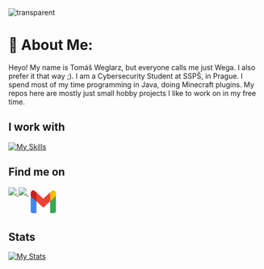 ![transparent](https://capsule-render.vercel.app/api?type=transparent&fontColor=cf9904&text=Wega&height=200&fontSize=60&desc=Programmer%20and%20Sysadmin&descAlignY=70&animation=fadeIn)

# 💫 About Me:
Heyo! My name is Tomáš Weglarz, but everyone calls me just Wega. I also prefer it that way ;). I am a Cybersecurity Student at SSPŠ, in Prague. I spend most of my time programming in Java, doing Minecraft plugins. My repos here are mostly just small hobby projects I like to work on in my free time. 

## I work with
[![My Skills](https://skillicons.dev/icons?i=bash,cs,cloudflare,docker,git,github,gradle,java,linux,maven,mysql,rabbitmq,redis,regex)](https://github.com/ThomasWega)

## Find me on 
<p align="left">
  <a href="/discord.txt">
    <img src="https://skillicons.dev/icons?i=discord"/>
  </a>
  <a href="https://www.instagram.com/weglousek/">
    <img src="https://skillicons.dev/icons?i=instagram"/>
  </a>
  <a href="mailto:tomous.wega@gmail.com">
  <img src="svg/gmail.png" alt="gmail" style="vertical-align: top; margin: 6px 4px; width: 50px; height: 45px;">
  </a>
</p>

## Stats
[![My Stats](https://github-profile-summary-cards.vercel.app/api/cards/profile-details?username=ThomasWega&theme=gruvbox)](https://github.com/ThomasWega)
